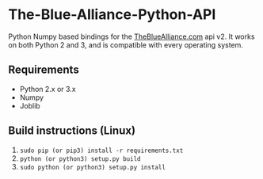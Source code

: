 # The-Blue-Alliance-Python-API
Python Numpy based bindings for the [TheBlueAlliance.com](TheBlueAlliance.com) api v2. It works on both Python 2 and 3,
and is compatible with every operating system.

## Requirements
- Python 2.x or 3.x
- Numpy
- Joblib

## Build instructions (Linux)
1. `sudo pip (or pip3) install -r requirements.txt`
2. `python (or python3) setup.py build`
3. `sudo python (or python3) setup.py install`





